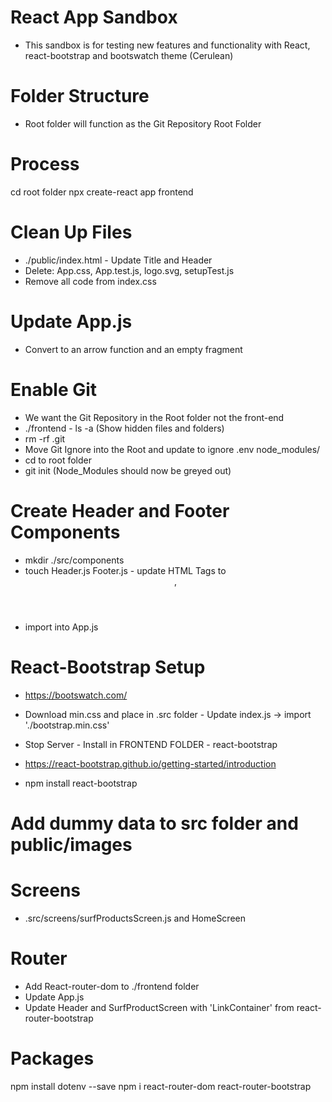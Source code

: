 # React App Sandbox
- This sandbox is for testing new features and functionality with React, react-bootstrap and bootswatch theme (Cerulean)




# Folder Structure
- Root folder will function as the Git Repository Root Folder


# Process
cd root folder
npx create-react app frontend

# Clean Up Files
- ./public/index.html - Update Title and Header
- Delete: App.css, App.test.js, logo.svg, setupTest.js
- Remove all code from index.css

# Update App.js
- Convert to an arrow function and an empty fragment

# Enable Git
- We want the Git Repository in the Root folder not the front-end
- ./frontend -  ls -a (Show hidden files and folders)
- rm -rf .git
- Move Git Ignore into the Root and update to ignore .env node_modules/
- cd to root folder
- git init (Node_Modules should now be greyed out)

# Create Header and Footer Components
- mkdir ./src/components
- touch Header.js Footer.js - update HTML Tags to <header> , <footer>
- import into App.js

# React-Bootstrap Setup
- https://bootswatch.com/
- Download min.css and place in .src folder - Update index.js -> import './bootstrap.min.css'
- Stop Server - Install in FRONTEND FOLDER - react-bootstrap

- https://react-bootstrap.github.io/getting-started/introduction
- npm install react-bootstrap

# Add dummy data to src folder and public/images

# Screens
- .src/screens/surfProductsScreen.js and HomeScreen

# Router
- Add React-router-dom to ./frontend folder
- Update App.js
- Update Header and SurfProductScreen with 'LinkContainer' from react-router-bootstrap






# Packages
npm install dotenv --save
npm i react-router-dom react-router-bootstrap

